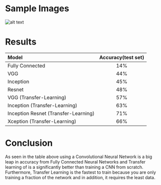 # Sample Images
![alt text](https://github.com/nickbiso/Keras-Caltech-256/blob/master/Sample.png)

# Results

| Model                | Accuracy(test set)| 
|:---------------------------------- |:---:| 
|Fully Connected                     | 14% |
|VGG                                 | 44% | 
|Inception                           | 45% | 
|Resnet                              | 48% |  
|VGG (Transfer-Learning)             | 57% |  
|Inception (Transfer-Learning)       | 63% |  
|Inception Resnet (Transfer-Learning)| 71% |  
|Xception (Transfer-Learning)        | 66% |  

# Conclusion

As seen in the table above using a Convolutional Neural Network is a big leap in accuracy from Fully Connected Neural Networks and Transfer learning of is a significantly better than training a CNN from scratch. Furthermore, Transfer Learning is the fastest to train because you are only training a fraction of the network and in addition, it requires the least data. 

